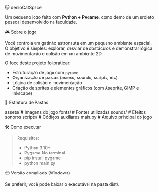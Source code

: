🐱 demoCatSpace

Um pequeno jogo feito com **Python + Pygame**, como demo de um projeto pessoal desenvolvido na faculdade.

🎮 Sobre o jogo

Você controla um gatinho astronauta em um pequeno ambiente espacial.  
O objetivo é simples: explorar, desviar de obstáculos e demonstrar lógica de movimentação e colisão em um ambiente 2D.

O foco deste projeto foi praticar:

- Estruturação de jogo com `pygame`
- Organização de pastas (assets, sounds, scripts, etc)
- Lógica de colisão e movimentação
- Criação de sprites e elementos gráficos (com Aseprite, GIMP e Inkscape)

📁 Estrutura de Pastas

  assets/ # Imagens do jogo
  fonts/ # Fontes utilizadas
  sounds/ # Efeitos sonoros
  scripts/ # Códigos auxiliares
  main.py # Arquivo principal do jogo

🛠️ Como executar

  > Requisitos:
  > - Python 3.10+
  > - Pygame
 No terminal
> - pip install pygame
> - python main.py

📦 Versão compilada (Windows)

Se preferir, você pode baixar o executável na pasta dist/.
